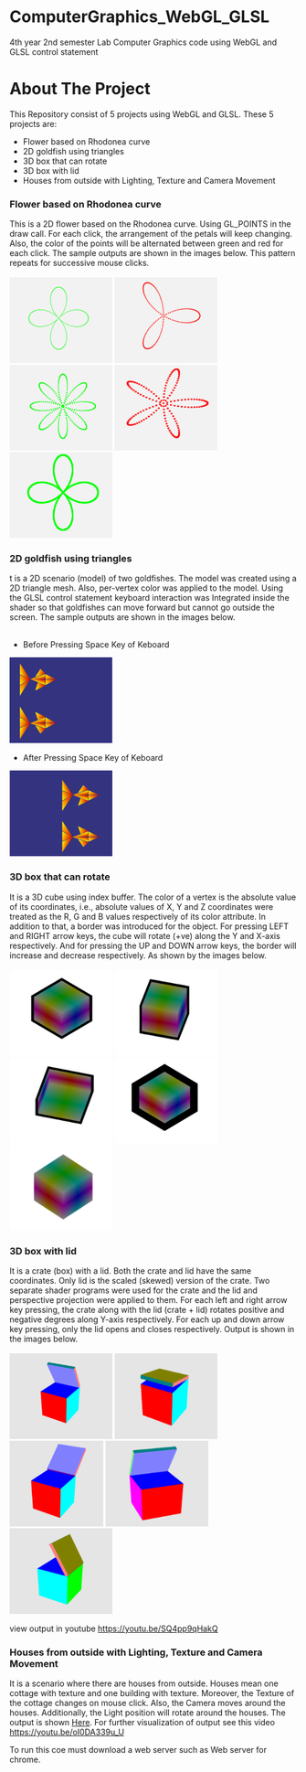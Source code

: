 # ComputerGraphics_WebGL_GLSL
4th year 2nd semester Lab Computer Graphics code using WebGL and GLSL control statement

<!--
*** Thanks for checking out the Best-README-Template. If you have a suggestion
*** that would make this better, please fork the repo and create a pull request
*** or simply open an issue with the tag "enhancement".
*** Thanks again! Now go create something AMAZING! :D
-->







<!-- ABOUT THE PROJECT -->
# About The Project

This Repository consist of 5 projects using WebGL and GLSL. These 5 projects are:
* Flower based on Rhodonea curve
* 2D goldfish using triangles
* 3D box that can rotate
* 3D box with lid
* Houses from outside with Lighting, Texture and Camera Movement
 

### Flower based on Rhodonea curve

This is a 2D flower based on the Rhodonea curve. Using GL_POINTS in the draw call. For each click, the arrangement of the petals will keep changing. Also, the color of the points will be alternated between green and red for each click. The sample outputs are shown in the images below. This pattern repeats for successive mouse clicks.<br> <br>
<img src="flower based on Rhodonea curve/images/partA1.PNG" width="180" height="150">
<img src="flower based on Rhodonea curve/images/partA2.PNG" width="180" height="150">
<img src="flower based on Rhodonea curve/images/partA3.PNG" width="180" height="150">
<img src="flower based on Rhodonea curve/images/partA4.PNG" width="180" height="150">
<img src="flower based on Rhodonea curve/images/partA5.PNG" width="180" height="150">
<!-- ![](flower%20based%20on%20Rhodonea%20curve/images/partA1.PNG)-->

### 2D goldfish using triangles

t is a 2D scenario (model) of two goldfishes. The model was created using a 2D triangle mesh. Also, per-vertex color was applied to the model. Using the GLSL control statement keyboard interaction was Integrated inside the shader so that goldfishes can move forward but cannot go outside the screen. The sample outputs are shown in the images below.<br> <br>

* Before Pressing  Space Key of Keboard
<img src="GoldFish moving/images/BeforeSpaceKeyPressed.PNG" width="180" height="150">

* After Pressing  Space Key of Keboard
<img src="GoldFish moving/images/AfterSpaceKeyPressed.PNG" width="180" height="150">

### 3D box that can rotate

It is a 3D cube using index buffer. The color of a vertex is the absolute value of its coordinates, i.e., absolute values of X, Y and Z coordinates were treated as the R, G and B values respectively of its color attribute. In addition to that, a border was introduced for the object. For pressing LEFT and RIGHT arrow keys, the cube will rotate (+ve) along the Y and X-axis respectively. And for pressing the UP and DOWN arrow keys, the border will increase and decrease respectively. As shown by the images below.<br> <br>
<img src="box Rotate/images/pic1.PNG" width="180" height="150">
<img src="box Rotate/images/pict2.PNG" width="180" height="150">
<img src="box Rotate/images/pic3.PNG" width="180" height="150">
<img src="box Rotate/images/pic4.PNG" width="180" height="150">
<img src="box Rotate/images/pic5.PNG" width="180" height="150">



### 3D box with lid

It is a crate (box) with a lid. Both the crate and lid have the same coordinates. Only lid is the scaled (skewed) version of the crate. Two separate shader programs were used for the crate and the lid and perspective projection were applied to them. For each left and right arrow key pressing, the crate along with the lid (crate + lid)  rotates positive and negative degrees along Y-axis respectively. For each up and down arrow key pressing, only the lid opens and closes respectively. Output is shown in the images below.<br> <br>
<img src="boxLid_Open_Close/images/pic1.PNG" width="180" height="150">
<img src="boxLid_Open_Close/images/pic2.PNG" width="180" height="150">
<img src="boxLid_Open_Close/images/pic3.PNG" height="150">
<img src="boxLid_Open_Close/images/pic4.PNG" width="180" height="150">
<img src="boxLid_Open_Close/images/pic5.PNG" width="180" height="150">

view output in youtube https://youtu.be/SQ4pp9qHakQ


### Houses from outside with Lighting, Texture and Camera Movement

It is a scenario where there are houses from outside. Houses mean one cottage with texture and one building with texture. Moreover, the Texture of the cottage changes on mouse click. Also, the Camera moves around the houses. Additionally, the Light position will rotate around the houses. The output is shown <a href="Houses_with_Lighting_CameraMovement_Texture/visualization.pdf">Here</a>.
For further visualization of output see this video https://youtu.be/oI0DA339u_U

To run this coe must download a web server such as Web server for chrome.












